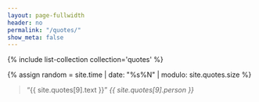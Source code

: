 ```yaml
---
layout: page-fullwidth
header: no
permalink: "/quotes/"
show_meta: false
---
```


{% include list-collection collection='quotes' %}

{% assign random = site.time | date: "%s%N" | modulo: site.quotes.size %}

<blockquote>&ldquo;{{ site.quotes[9].text }}&rdquo; <cite>{{ site.quotes[9].person }}</cite></blockquote>
